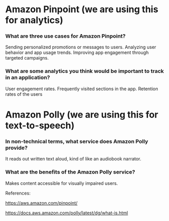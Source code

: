 # Amazon Pinpoint (we are using this for analytics)

### What are three use cases for Amazon Pinpoint?

Sending personalized promotions or messages to users.
Analyzing user behavior and app usage trends.
Improving app engagement through targeted campaigns.

### What are some analytics you think would be important to track in an application?

User engagement rates.
Frequently visited sections in the app.
Retention rates of the users

# Amazon Polly (we are using this for text-to-speech)

### In non-technical terms, what service does Amazon Polly provide?

It reads out written text aloud, kind of like an audiobook narrator.

### What are the benefits of the Amazon Polly service?

Makes content accessible for visually impaired users.

References:

https://aws.amazon.com/pinpoint/

https://docs.aws.amazon.com/polly/latest/dg/what-is.html





